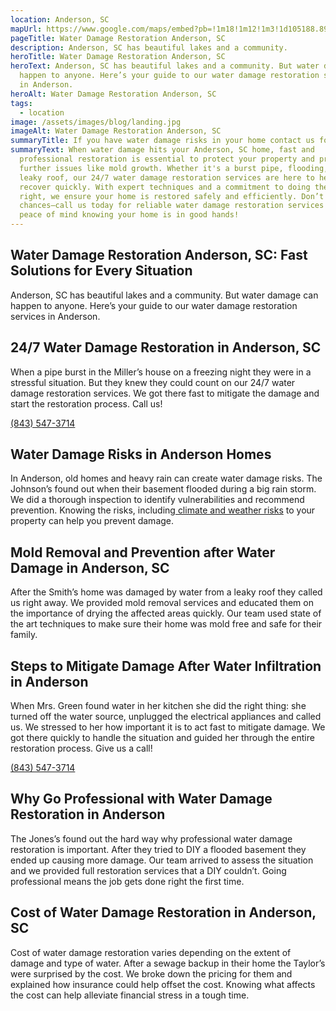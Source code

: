 ```yaml
---
location: Anderson, SC
mapUrl: https://www.google.com/maps/embed?pb=!1m18!1m12!1m3!1d105188.89740222419!2d-82.7265993120634!3d34.52435033251823!2m3!1f0!2f0!3f0!3m2!1i1024!2i768!4f13.1!3m3!1m2!1s0x88586c269a7cbefb%3A0x7c5fd13566e0adf!2sAnderson%2C%20SC%2C%20USA!5e0!3m2!1sen!2sph!4v1728663605485!5m2!1sen!2sph
pageTitle: Water Damage Restoration Anderson, SC
description: Anderson, SC has beautiful lakes and a community.
heroTitle: Water Damage Restoration Anderson, SC
heroText: Anderson, SC has beautiful lakes and a community. But water damage can
  happen to anyone. Here’s your guide to our water damage restoration services
  in Anderson.
heroAlt: Water Damage Restoration Anderson, SC
tags:
  - location
image: /assets/images/blog/landing.jpg
imageAlt: Water Damage Restoration Anderson, SC
summaryTitle: If you have water damage risks in your home contact us for a full assessment.
summaryText: When water damage hits your Anderson, SC home, fast and
  professional restoration is essential to protect your property and prevent
  further issues like mold growth. Whether it's a burst pipe, flooding, or a
  leaky roof, our 24/7 water damage restoration services are here to help you
  recover quickly. With expert techniques and a commitment to doing the job
  right, we ensure your home is restored safely and efficiently. Don’t take
  chances—call us today for reliable water damage restoration services and get
  peace of mind knowing your home is in good hands!
---
```

## Water Damage Restoration Anderson, SC: Fast Solutions for Every Situation

Anderson, SC has beautiful lakes and a community. But water damage can happen to anyone. Here’s your guide to our water damage restoration services in Anderson.

## 24/7 Water Damage Restoration in Anderson, SC

When a pipe burst in the Miller’s house on a freezing night they were in a stressful situation. But they knew they could count on our 24/7 water damage restoration services. We got there fast to mitigate the damage and start the restoration process. Call us!

[(843) 547-3714](tel:8435473714)

## Water Damage Risks in Anderson Homes

In Anderson, old homes and heavy rain can create water damage risks. The Johnson’s found out when their basement flooded during a big rain storm. We did a thorough inspection to identify vulnerabilities and recommend prevention. Knowing the risks, including[ climate and weather risks](/blog/the-impact-of-south-carolina's-climate-on-water-damage-risks-and-prevention-strategies/) to your property can help you prevent damage.

## Mold Removal and Prevention after Water Damage in Anderson, SC

After the Smith’s home was damaged by water from a leaky roof they called us right away. We provided mold removal services and educated them on the importance of drying the affected areas quickly. Our team used state of the art techniques to make sure their home was mold free and safe for their family. 

## Steps to Mitigate Damage After Water Infiltration in Anderson

When Mrs. Green found water in her kitchen she did the right thing: she turned off the water source, unplugged the electrical appliances and called us. We stressed to her how important it is to act fast to mitigate damage. We got there quickly to handle the situation and guided her through the entire restoration process. Give us a call!

[(843) 547-3714](tel:8435473714)

## Why Go Professional with Water Damage Restoration in Anderson

The Jones’s found out the hard way why professional water damage restoration is important. After they tried to DIY a flooded basement they ended up causing more damage. Our team arrived to assess the situation and we provided full restoration services that a DIY couldn’t. Going professional means the job gets done right the first time.

## Cost of Water Damage Restoration in Anderson, SC

Cost of water damage restoration varies depending on the extent of damage and type of water. After a sewage backup in their home the Taylor’s were surprised by the cost. We broke down the pricing for them and explained how insurance could help offset the cost. Knowing what affects the cost can help alleviate financial stress in a tough time.
